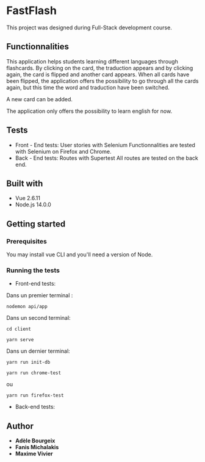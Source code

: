 # FastFlash
This project was designed during Full-Stack development course. 

## Functionnalities
This application helps students learning different languages through flashcards. By clicking on the card, the traduction appears and by clicking again, the card is flipped and another card appears. When all cards have been flipped, the application offers the possibility to go through all the cards again, but this time the word and traduction have been switched. 

A new card can be added. 

The application only offers the possibility to learn english for now. 


## Tests

* Front - End tests: User stories with Selenium
  Functionnalities are tested with Selenium on Firefox and Chrome. 
* Back - End tests: Routes with Supertest 
  All routes are tested on the back end. 

## Built with 

* Vue 2.6.11 
* Node.js 14.0.0


## Getting started 

### Prerequisites
 
You may install vue CLI and you'll need a version of Node. 

### Running the tests

* Front-end tests:

Dans un premier terminal : 
```
nodemon api/app 
```
Dans un second terminal: 
```
cd client
```
```
yarn serve
```
Dans un dernier terminal: 
```
yarn run init-db 
```

```
yarn run chrome-test 
```
ou 
```
yarn run firefox-test 
```

* Back-end tests: 


## Author 
* **Adèle Bourgeix**
* **Fanis Michalakis**
* **Maxime Vivier**
